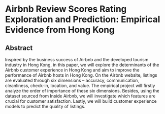 # Airbnb Review Scores Rating Exploration and Prediction: Empirical Evidence from Hong Kong
## Abstract
Inspired by the business success of Airbnb and the developed tourism industry in Hong Kong, in this paper, we will explore the determinants of the Airbnb customer experience in Hong Kong and aim to improve the performance of Airbnb hosts in Hong Kong. On the Airbnb website, listings are evaluated through six dimensions – accuracy, communication, cleanliness, check-in, location, and value. The empirical project will firstly analyze the order of importance of these six dimensions. Besides, using the dataset sourced from Inside Airbnb, we will investigate which features are crucial for customer satisfaction. Lastly, we will build customer experience models to predict the quality of listings.
